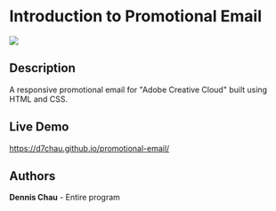 # Introduction to Promotional Email

[![](https://github.com/d7chau/promotional-email/blob/main/img/adobe-thumbnail.png)](https://d7chau.github.io/promotional-email/)

## Description

A responsive promotional email for "Adobe Creative Cloud" built using HTML and CSS.

## Live Demo

https://d7chau.github.io/promotional-email/

## Authors

**Dennis Chau** - Entire program

